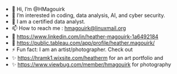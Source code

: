 - 👋 Hi, I’m @HMagouirk
- 👀 I’m interested in coding, data analysis, AI, and cyber security.
- 🌱 I am a certified data analyst.
- 📫 How to reach me : hmagouirk@linuxmail.org
- 🔸 https://www.linkedin.com/in/heather-magouirk-1a6492184
- 🔸 https://public.tableau.com/app/profile/heather.magouirk/
- ⚡ Fun fact: I am an artist/photographer. Check out
- ✨ https://hramk1.wixsite.com/heatherm for an art portfolio and
- ✨ https://www.viewbug.com/member/hmagouirk for photography
